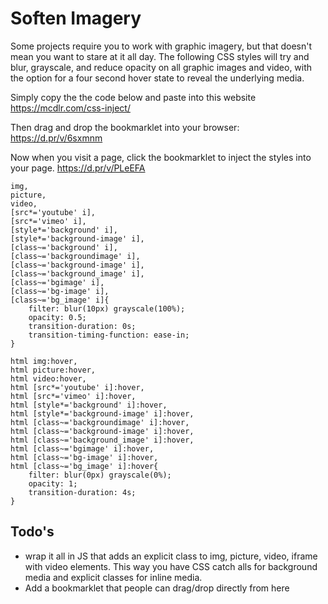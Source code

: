 # Soften Imagery

Some projects require you to work with graphic imagery, but that doesn't mean you want to stare at it all day. The following CSS styles will try and blur, grayscale, and reduce opacity on all graphic images and video, with the option for a four second hover state to reveal the underlying media.

Simply copy the the code below and paste into this website https://mcdlr.com/css-inject/

Then drag and drop the bookmarklet into your browser: https://d.pr/v/6sxmnm

Now when you visit a page, click the bookmarklet to inject the styles into your page. https://d.pr/v/PLeEFA

    img,
    picture,
    video,
    [src*='youtube' i],
    [src*='vimeo' i],
    [style*='background' i],
    [style*='background-image' i],
    [class~='background' i],
    [class~='backgroundimage' i],
    [class~='background-image' i],
    [class~='background_image' i],
    [class~='bgimage' i],
    [class~='bg-image' i],
    [class~='bg_image' i]{
        filter: blur(10px) grayscale(100%);
        opacity: 0.5;
        transition-duration: 0s;
        transition-timing-function: ease-in;
    }
    
    html img:hover,
    html picture:hover,
    html video:hover,
    html [src*='youtube' i]:hover,
    html [src*='vimeo' i]:hover,
    html [style*='background' i]:hover,
    html [style*='background-image' i]:hover,
    html [class~='backgroundimage' i]:hover,
    html [class~='background-image' i]:hover,
    html [class~='background_image' i]:hover,
    html [class~='bgimage' i]:hover,
    html [class~='bg-image' i]:hover,
    html [class~='bg_image' i]:hover{
        filter: blur(0px) grayscale(0%);
        opacity: 1;
        transition-duration: 4s;
    }
    
## Todo's
* wrap it all in JS that adds an explicit class to img, picture, video, iframe with video elements. This way you have CSS catch alls for background media and explicit classes for inline media.
* Add a bookmarklet that people can drag/drop directly from here
